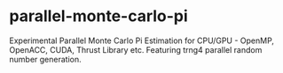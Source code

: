 # parallel-monte-carlo-pi
Experimental Parallel Monte Carlo Pi Estimation for CPU/GPU - OpenMP, OpenACC, CUDA, Thrust Library etc. Featuring trng4 parallel random number generation.
